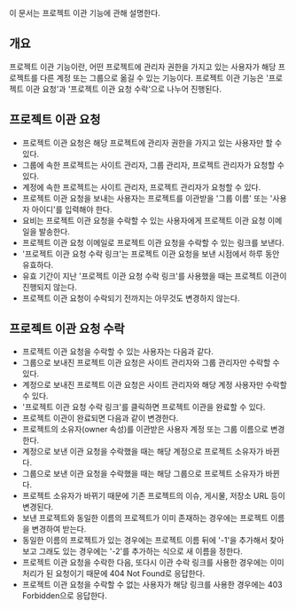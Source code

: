 이 문서는 프로젝트 이관 기능에 관해 설명한다.

개요
---

프로젝트 이관 기능이란, 어떤 프로젝트에 관리자 권한을 가지고 있는 사용자가 해당 프로젝트를 다른 계정 또는 그룹으로 옮길 수 있는 기능이다.
프로젝트 이관 기능은 '프로젝트 이관 요청'과 '프로젝트 이관 요청 수락'으로 나누어 진행된다.

프로젝트 이관 요청
-------------

* 프로젝트 이관 요청은 해당 프로젝트에 관리자 권한을 가지고 있는 사용자만 할 수 있다.
 * 그룹에 속한 프로젝트는 사이트 관리자, 그룹 관리자, 프로젝트 관리자가 요청할 수 있다.
 * 계정에 속한 프로젝트는 사이트 관리자, 프로젝트 관리자가 요청할 수 있다.
* 프로젝트 이관 요청을 보내는 사용자는 프로젝트를 이관받을 '그룹 이름' 또는 '사용자 아이디'를 입력해야 한다.
* 요비는 프로젝트 이관 요청을 수락할 수 있는 사용자에게 프로젝트 이관 요청 이메일을 발송한다.
 * 프로젝트 이관 요청 이메일로 프로젝트 이관 요청을 수락할 수 있는 링크를 보낸다.
 * '프로젝트 이관 요청 수락 링크'는 프로젝트 이관 요청을 보낸 시점에서 하루 동안 유효하다.
 * 유효 기간이 지난 '프로젝트 이관 요청 수락 링크'를 사용했을 때는 프로젝트 이관이 진행되지 않는다.
* 프로젝트 이관 요청이 수락되기 전까지는 아무것도 변경하지 않는다.

프로젝트 이관 요청 수락
-----------------

* 프로젝트 이관 요청을 수락할 수 있는 사용자는 다음과 같다.
 * 그룹으로 보내진 프로젝트 이관 요청은 사이트 관리자와 그룹 관리자만 수락할 수 있다.
 * 계정으로 보내진 프로젝트 이관 요청은 사이트 관리자와 해당 계정 사용자만 수락할 수 있다.
* '프로젝트 이관 요청 수락 링크'를 클릭하면 프로젝트 이관을 완료할 수 있다.
* 프로젝트 이관이 완료되면 다음과 같이 변경한다.
 * 프로젝트의 소유자(owner 속성)를 이관받은 사용자 계정 또는 그룹 이름으로 변경한다.
  * 계정으로 보낸 이관 요청을 수락했을 때는 해당 계정으로 프로젝트 소유자가 바뀐다.
  * 그룹으로 보낸 이관 요청을 수락했을 때는 해당 그룹으로 프로젝트 소유자가 바뀐다.
 * 프로젝트 소유자가 바뀌기 때문에 기존 프로젝트의 이슈, 게시물, 저장소 URL 등이 변경된다.
 * 보낸 프로젝트와 동일한 이름의 프로젝트가 이미 존재하는 경우에는 프로젝트 이름을 변경하여 받는다.
  * 동일한 이름의 프로젝트가 있는 경우에는 프로젝트 이름 뒤에 '-1'을 추가해서 찾아보고 그래도 있는 경우에는 '-2'를 추가하는 식으로 새 이름을 정한다.
* 프로젝트 이관 요청을 수락한 다음, 또다시 이관 수락 링크를 사용한 경우에는 이미 처리가 된 요청이기 때문에 404 Not Found로 응답한다.
* 프로젝트 이관 요청을 수락할 수 없는 사용자가 해당 링크를 사용한 경우에는 403 Forbidden으로 응답한다.
